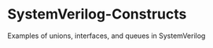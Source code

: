 SystemVerilog-Constructs
========================

Examples of unions, interfaces, and queues in SystemVerilog
